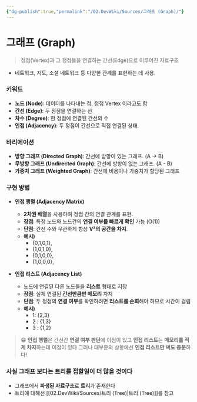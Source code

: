 ```yaml
---
{"dg-publish":true,"permalink":"/02.DevWiki/Sources/그래프 (Graph)/"}
---
```


# 그래프 (Graph)

> 정점(Vertex)과 그 정점들을 연결하는 간선(Edge)으로 이루어진 자료구조

- 네트워크, 지도, 소셜 네트워크 등 다양한 관계를 표현하는 데 사용.
### 키워드
- **노드 (Node)**: 데이터를 나타내는 점, 정점 Vertex 이라고도 함
- **간선 (Edge)**: 두 정점을 연결하는 선
- **차수 (Degree)**: 한 정점에 연결된 간선의 수
- **인접 (Adjacency)**: 두 정점이 간선으로 직접 연결된 상태.
### 바리에이션
- **방향 그래프 (Directed Graph)**: 간선에 방향이 있는 그래프. (A -> B)
- **무방향 그래프 (Undirected Graph)**: 간선에 방향이 없는 그래프. (A - B)
- **가중치 그래프 (Weighted Graph)**: 간선에 비용이나 가중치가 할당된 그래프
### 구현 방법
- **인접 행렬 (Adjacency Matrix)**
	- **2차원 배열**을 사용하여 정점 간의 연결 관계를 표현.
	- **장점**: 특정 노드와 노드간의 **연결 여부를 빠르게 확인** 가능 (O(1))
	- **단점**: 간선 수와 무관하게 항상 **V²의 공간을 차지**.
	- **예시)**
		- {0,1,0,1},
		* {1,0,1,0},
		* {0,1,0,0},
		* {1,0,0,0},

- **인접 리스트 (Adjacency List)**
	- 노드에 연결된 다른 노드들을 **리스트** 형태로 저장
    - **장점**: 실제 연결된 **간선만큼만 메모리** 차지
    - **단점**: 두 정점의 **연결 여부**를 확인하려면 **리스트를 순회**해야 하므로 시간이 걸림
    - **예시)** 
	    - 1: {2,3}
		- 2 : {1,3}
		- 3 : {1,2}

> 😁 **인접 행렬**은 간선간 **연결 여부 판단**에 이점이 있고 **인접 리스트**는 **메모리를 적게 차지**하는데 이점이 있다
> 그러나 대부분의 상황에선 **인접 리스트만 써도 충분**하다!

### 사실 그래프 보다는 트리를 접할일이 더 많을 것이다

* 그래프에서 **파생된 자료구조**로 **트리**가 존재한다
* 트리에 대해선 [[02.DevWiki/Sources/트리 (Tree)\|트리 (Tree)]]를 참고

